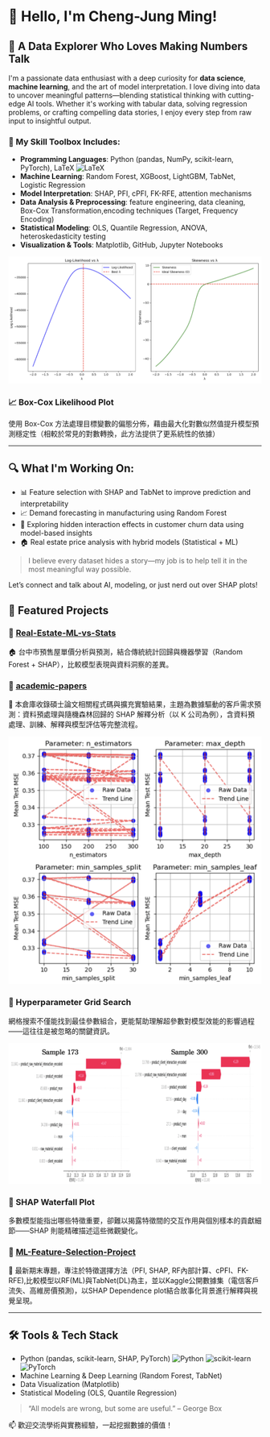 # 👋 Hello, I'm Cheng-Jung Ming!  
## 🧠 A Data Explorer Who Loves Making Numbers Talk

I'm a passionate data enthusiast with a deep curiosity for **data science**, **machine learning**, and the art of model interpretation.
I love diving into data to uncover meaningful patterns—blending statistical thinking with cutting-edge AI tools.
Whether it's working with tabular data, solving regression problems, or crafting compelling data stories, I enjoy every step from raw input to insightful output.

### 🔧 My Skill Toolbox Includes:
- **Programming Languages**: Python (pandas, NumPy, scikit-learn, PyTorch), LaTeX ![LaTeX](https://img.shields.io/badge/LaTeX-47A141?style=flat&logo=LaTeX&logoColor=white)
- **Machine Learning**: Random Forest, XGBoost, LightGBM, TabNet, Logistic Regression  
- **Model Interpretation**: SHAP, PFI, cPFI, FK-RFE, attention mechanisms  
- **Data Analysis & Preprocessing**: feature engineering, data cleaning, Box-Cox Transformation,encoding techniques (Target, Frequency Encoding)  
- **Statistical Modeling**: OLS, Quantile Regression, ANOVA, heteroskedasticity testing  
- **Visualization & Tools**: Matplotlib, GitHub, Jupyter Notebooks  

![Box-Cox Likelihood](https://raw.githubusercontent.com/cheng-jung-ming/cheng-jung-ming/main/images/boxcox_likelihood_plot.png)
### 📈 Box-Cox Likelihood Plot
使用 Box-Cox 方法處理目標變數的偏態分佈，藉由最大化對數似然值提升模型預測穩定性（相較於常見的對數轉換，此方法提供了更系統性的依據）

---

## 🔍 What I'm Working On:
- 📊 Feature selection with SHAP and TabNet to improve prediction and interpretability  
- 📈 Demand forecasting in manufacturing using Random Forest  
- 🧩 Exploring hidden interaction effects in customer churn data using model-based insights  
- 🏠 Real estate price analysis with hybrid models (Statistical + ML)

> I believe every dataset hides a story—my job is to help tell it in the most meaningful way possible.  

Let’s connect and talk about AI, modeling, or just nerd out over SHAP plots!

## 📌 Featured Projects

### 🔹 [Real-Estate-ML-vs-Stats](https://github.com/cheng-jung-ming/Real-Estate-ML-vs-Stats)  
🏠 台中市預售屋單價分析與預測，結合傳統統計回歸與機器學習（Random Forest + SHAP），比較模型表現與資料洞察的差異。

### 🔹 [academic-papers](https://github.com/cheng-jung-ming/academic-papers)  
📄 本倉庫收錄碩士論文相關程式碼與擴充實驗結果，主題為數據驅動的客戶需求預測：資料預處理與隨機森林回歸的 SHAP 解釋分析（以 K 公司為例），含資料預處理、訓練、解釋與模型評估等完整流程。

![Hyperparameter Grid Search](https://raw.githubusercontent.com/cheng-jung-ming/cheng-jung-ming/main/images/hyperparameter_gridsearch.png)
### 🔧 Hyperparameter Grid Search
網格搜索不僅能找到最佳參數組合，更能幫助理解超參數對模型效能的影響過程——這往往是被忽略的關鍵資訊。

![SHAP Waterfall Plot](https://raw.githubusercontent.com/cheng-jung-ming/cheng-jung-ming/main/images/shap_waterfall.png)
### 🧠 SHAP Waterfall Plot
多數模型能指出哪些特徵重要，卻難以揭露特徵間的交互作用與個別樣本的貢獻細節——SHAP 則能精確描述這些微觀變化。

### 🔹 [ML-Feature-Selection-Project](https://github.com/cheng-jung-ming/ML-Feature-Selection-Project)  
🌟 最新期末專題，專注於特徵選擇方法（PFI, SHAP, RF內部計算、cPFI、FK-RFE),比較模型以RF(ML)與TabNet(DL)為主，並以Kaggle公開數據集（電信客戶流失、高維房價預測)，以SHAP Dependence plot結合故事化背景進行解釋與視覺呈現。

---

## 🛠️ Tools & Tech Stack
- Python (pandas, scikit-learn, SHAP, PyTorch)
![Python](https://img.shields.io/badge/Python-3776AB?style=flat&logo=python&logoColor=white)
![scikit-learn](https://img.shields.io/badge/scikit--learn-F7931E?style=flat&logo=scikit-learn&logoColor=white)
![PyTorch](https://img.shields.io/badge/PyTorch-EE4C2C?style=flat&logo=PyTorch&logoColor=white)
- Machine Learning & Deep Learning (Random Forest, TabNet)
- Data Visualization (Matplotlib)
- Statistical Modeling (OLS, Quantile Regression)


> “All models are wrong, but some are useful.” – George Box

📫 歡迎交流學術與實務經驗，一起挖掘數據的價值！


